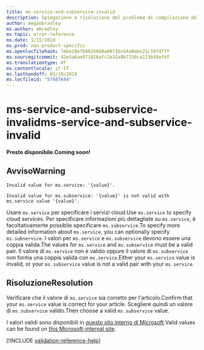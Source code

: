 ```yaml
---
title: ms-service-and-subservice-invalid
description: Spiegazione e risoluzione del problema di compilazione della documentazione ms-service-and-subservice-invalid
author: meganbradley
ms.author: mbradley
ms.topic: error-reference
ms.date: 1/15/2019
ms.prod: non-product-specific
ms.openlocfilehash: 7dee18e7b902b660a8071bcb4a0dee21c19f4f7f
ms.sourcegitcommit: 42e5a6ae071826afc2a32a9b7150ca113b39afdf
ms.translationtype: HT
ms.contentlocale: it-IT
ms.lasthandoff: 03/19/2019
ms.locfileid: "57987644"
---
```

# <a name="ms-service-and-subservice-invalid"></a><span data-ttu-id="9cb15-103">ms-service-and-subservice-invalid</span><span class="sxs-lookup"><span data-stu-id="9cb15-103">ms-service-and-subservice-invalid</span></span>

<span data-ttu-id="9cb15-104">**Presto disponibile.**</span><span class="sxs-lookup"><span data-stu-id="9cb15-104">**Coming soon!**</span></span>

## <a name="warning"></a><span data-ttu-id="9cb15-105">Avviso</span><span class="sxs-lookup"><span data-stu-id="9cb15-105">Warning</span></span>

`Invalid value for ms.service: '{value}'.`

`Invalid value for ms.subservice: '{value}' is not valid with ms.service value '{value}'.`

<span data-ttu-id="9cb15-106">Usare `ms.service` per specificare i servizi cloud.</span><span class="sxs-lookup"><span data-stu-id="9cb15-106">Use `ms.service` to specify cloud services.</span></span> <span data-ttu-id="9cb15-107">Per specificare informazioni più dettagliate su `ms.service`, è facoltativamente possibile specificare `ms.subservice`.</span><span class="sxs-lookup"><span data-stu-id="9cb15-107">To specify more detailed information about `ms.service`, you can optionally specify `ms.subservice`.</span></span> <span data-ttu-id="9cb15-108">I valori per `ms.service` e `ms.subservice` devono essere una coppia valida.</span><span class="sxs-lookup"><span data-stu-id="9cb15-108">The values for `ms.service` and `ms.subservice` must be a valid pair.</span></span> <span data-ttu-id="9cb15-109">Il valore di `ms.service` non è valido oppure il valore di `ms.subservice` non forma una coppia valida con `ms.service`.</span><span class="sxs-lookup"><span data-stu-id="9cb15-109">Either your `ms.service` value is invalid, or your `ms.subservice` value is not a valid pair with your `ms.service`.</span></span>

## <a name="resolution"></a><span data-ttu-id="9cb15-110">Risoluzione</span><span class="sxs-lookup"><span data-stu-id="9cb15-110">Resolution</span></span>

<span data-ttu-id="9cb15-111">Verificare che il valore di `ms.service` sia corretto per l'articolo.</span><span class="sxs-lookup"><span data-stu-id="9cb15-111">Confirm that your `ms.service` value is correct for your article.</span></span> <span data-ttu-id="9cb15-112">Scegliere quindi un valore di `ms.subservice` valido.</span><span class="sxs-lookup"><span data-stu-id="9cb15-112">Then choose a valid `ms.subservice` value.</span></span>

<span data-ttu-id="9cb15-113">I valori validi sono disponibili in [questo sito interno di Microsoft](https://docsmetadatatool.azurewebsites.net/allowlists).</span><span class="sxs-lookup"><span data-stu-id="9cb15-113">Valid values can be found on [this Microsoft-internal site](https://docsmetadatatool.azurewebsites.net/allowlists).</span></span>

<!--make sure to add this file to your includes folder and verify the path-->
[!INCLUDE [validation-reference-help](includes/validation-reference-help.md)]
